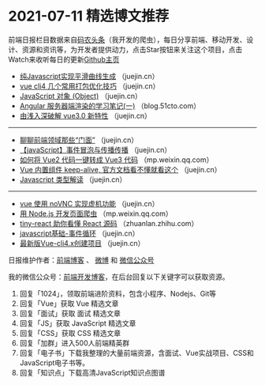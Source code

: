 # 2021-07-11 精选博文推荐

前端日报栏目数据来自[码农头条](http://hao.caibaojian.com.cn/)（我开发的爬虫），每日分享前端、移动开发、设计、资源和资讯等，为开发者提供动力，点击Star按钮来关注这个项目，点击Watch来收听每日的更新[Github主页](https://github.com/kujian/frontendDaily)
* [纯Javascript实现平滑曲线生成](https://juejin.cn/post/6982859960736563236) （juejin.cn）
* [vue cli4 几个常用打包优化技巧](https://juejin.cn/post/6982859424813563941) （juejin.cn）
* [JavaScript 对象 (Object)](https://juejin.cn/post/6982854613590343694) （juejin.cn）
* [Angular 服务器端渲染的学习笔记(一)](https://blog.51cto.com/jerrywangsap/3033422) （blog.51cto.com）
* [由浅入深破解 vue3.0 新特性](https://juejin.cn/post/6982849675640438821) （juejin.cn）

***
* [聊聊前端领域那些“门面”](https://juejin.cn/post/6983347092169162760) （juejin.cn）
* [【javaScript】事件冒泡与传播传播](https://juejin.cn/post/6982811045832163342) （juejin.cn）
* [如何将 Vue2 代码一键转成 Vue3 代码](https://mp.weixin.qq.com/s?__biz=Mzg2NDAzMjE5NQ==&mid=2247490360&idx=1&sn=fce4a921dc330e8b2ec825cafdbb03d7) （mp.weixin.qq.com）
* [Vue 内置组件 keep-alive, 官方文档看不懂就看这个](https://juejin.cn/post/6982761988623433741) （juejin.cn）
* [Javascript 类型解读](https://juejin.cn/post/6983201078707748877) （juejin.cn）

***
* [vue 使用 noVNC 实现虚机功能](https://juejin.cn/post/6982758036624375816) （juejin.cn）
* [用 Node.js 开发页面爬虫](https://mp.weixin.qq.com/s?__biz=MzI3NzIzMDY0NA==&mid=2247503422&idx=1&sn=2d81d67d489c457edf80cd875c62948b) （mp.weixin.qq.com）
* [tiny-react 助你看懂 React 源码](https://zhuanlan.zhihu.com/p/378485243?hmsr=toutiao.io&utm_campaign=toutiao.io&utm_medium=toutiao.io&utm_source=toutiao.io) （zhuanlan.zhihu.com）
* [javascript基础-事件循环](https://juejin.cn/post/6982871992588304398) （juejin.cn）
* [最新版Vue-cli4.x创建项目](https://juejin.cn/post/6982860608941064199) （juejin.cn）

日报维护作者：[前端博客](http://caibaojian.com.cn/) 、 [微博](http://weibo.com/kujian) 和 [微信公众号](https://open.weixin.qq.com/qr/code?username=caibaojian_com)

我的微信公众号：[前端开发博客](https://open.weixin.qq.com/qr/code?username=caibaojian_com)，在后台回复以下关键字可以获取资源。

1. 回复「1024」，领取前端进阶资料，包含小程序、Nodejs、Git等
2. 回复「Vue」获取 Vue 精选文章
3. 回复「面试」获取 面试 精选文章
4. 回复「JS」获取 JavaScript 精选文章
5. 回复「CSS」获取 CSS 精选文章
6. 回复「加群」进入500人前端精英群
7. 回复「电子书」下载我整理的大量前端资源，含面试、Vue实战项目、CSS和JavaScript电子书等。
8. 回复「知识点」下载高清JavaScript知识点图谱